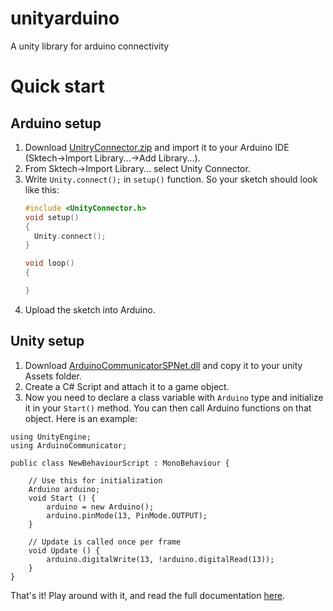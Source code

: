 # unityarduino
A unity library for arduino connectivity


# Quick start
## Arduino setup
1. Download [UnitryConnector.zip](https://cdn.rawgit.com/alialavia/unityarduino/master/ArduinoLib/UnityConnector.zip) and import it to your Arduino IDE (Sktech->Import Library...->Add Library...).
2. From Sktech->Import Library... select Unity Connector.
3. Write `Unity.connect();` in `setup()` function.
    So your sketch should look like this:
    ```C
    #include <UnityConnector.h>
    void setup()
    {
      Unity.connect();
    }
    
    void loop()
    {
    
    }
    ```
4. Upload the sketch into Arduino.

## Unity setup
1. Download [ArduinoCommunicatorSPNet.dll](https://cdn.rawgit.com/alialavia/unityarduino/master/ArduinoCommunicatorSPNet.dll) and copy it to your unity Assets folder.
2. Create a C# Script and attach it to a game object. 
3. Now you need to declare a class variable with `Arduino` type and initialize it in your `Start()` method. You can then call Arduino functions on that object. Here is an example:

```CSharp
using UnityEngine;
using ArduinoCommunicator;

public class NewBehaviourScript : MonoBehaviour {

    // Use this for initialization
    Arduino arduino;
    void Start () {
        arduino = new Arduino();
        arduino.pinMode(13, PinMode.OUTPUT);
	}
	
	// Update is called once per frame
	void Update () {
        arduino.digitalWrite(13, !arduino.digitalRead(13));
	}
}

```

That's it! Play around with it, and read the full documentation [here](https://cdn.rawgit.com/alialavia/unityarduino/master/Help/index.html).
